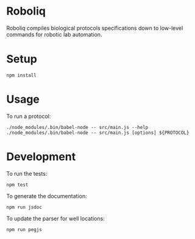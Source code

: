# Roboliq

Roboliq compiles biological protocols specifications down to low-level commands
for robotic lab automation.

# Setup

```{sh}
npm install
```

# Usage

To run a protocol:

```{sh}
./node_modules/.bin/babel-node -- src/main.js --help
./node_modules/.bin/babel-node -- src/main.js [options] ${PROTOCOL}
```

# Development

To run the tests:

```{sh}
npm test
```

To generate the documentation:

```{sh}
npm run jsdoc
```

To update the parser for well locations:

```{sh}
npm run pegjs
```
